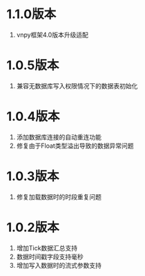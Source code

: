 # 1.1.0版本

1. vnpy框架4.0版本升级适配

# 1.0.5版本

1. 兼容无数据库写入权限情况下的数据表初始化

# 1.0.4版本

1. 添加数据库连接的自动重连功能
2. 修复由于Float类型溢出导致的数据异常问题

# 1.0.3版本

1. 修复加载数据时的时段重复问题

# 1.0.2版本

1. 增加Tick数据汇总支持
2. 数据时间戳字段支持毫秒
3. 增加写入数据时的流式参数支持
